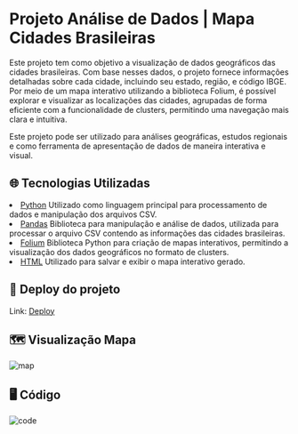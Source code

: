 # Projeto Análise de Dados | Mapa Cidades Brasileiras

Este projeto tem como objetivo a visualização de dados geográficos das cidades brasileiras.
Com base nesses dados, o projeto fornece informações detalhadas sobre cada cidade, incluindo seu estado, região, e código IBGE. Por meio de um mapa interativo utilizando a biblioteca Folium, é possível explorar e visualizar as localizações das cidades, agrupadas de forma eficiente com a funcionalidade de clusters, permitindo uma navegação mais clara e intuitiva.

Este projeto pode ser utilizado para análises geográficas, estudos regionais e como ferramenta de apresentação de dados de maneira interativa e visual.

## 🌐 Tecnologias Utilizadas
<li><a href='https://www.python.org/'>Python</a> Utilizado como linguagem principal para processamento de dados e manipulação dos arquivos CSV.</li>
<li><a href='https://pandas.pydata.org/'>Pandas</a> Biblioteca para manipulação e análise de dados, utilizada para processar o arquivo CSV contendo as informações das cidades brasileiras.</li>
<li><a href='https://python-visualization.github.io/folium/latest/'>Folium</a> Biblioteca Python para criação de mapas interativos, permitindo a visualização dos dados geográficos no formato de clusters.</li>
<li><a href='https://developer.mozilla.org/pt-BR/docs/Web/HTML'>HTML</a> Utilizado para salvar e exibir o mapa interativo gerado.</li>

## 🎉 Deploy do projeto
Link: <a href='https://nicolashaubricht.github.io/Mapa-Cidades-Brasileiras/'>Deploy</a>

## 🗺️ Visualização Mapa
![map](https://github.com/user-attachments/assets/f45efbeb-bd36-4b72-a001-a3e7b1fae0f9)

## 🖥️ Código
![code](https://github.com/user-attachments/assets/111b44a9-0b46-4bf0-8320-78ed7d7782d1)

